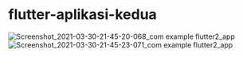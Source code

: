 # flutter-aplikasi-kedua
![Screenshot_2021-03-30-21-45-20-068_com example flutter2_app](https://user-images.githubusercontent.com/63408193/113010941-77c49200-91a3-11eb-9259-bc129663e5b9.jpg)
![Screenshot_2021-03-30-21-45-23-071_com example flutter2_app](https://user-images.githubusercontent.com/63408193/113010963-7c894600-91a3-11eb-8de7-baa8a85c01f7.jpg)
